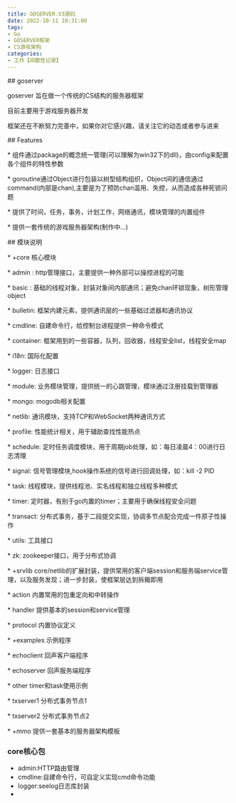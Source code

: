 ```yaml
---
title: GOSERVER.V3源码
date: 2022-10-11 10:31:00
tags:
- Go
- GOSERVER框架
- CS游戏架构
categories:
- 工作【间歇性记录】
---
```


\## goserver



goserver 旨在做一个传统的CS结构的服务器框架

目前主要用于游戏服务器开发

框架还在不断努力完善中，如果你对它感兴趣，请关注它的动态或者参与进来



\## Features



\* 组件通过package的概念统一管理(可以理解为win32下的dll)，由config来配置各个组件的特性参数

\* goroutine通过Object进行包装以树型结构组织，Object间的通信通过command(内部是chan),主要是为了预防chan滥用、失控，从而造成各种死锁问题

\* 提供了时间，任务，事务，计划工作，网络通讯，模块管理的内置组件

\* 提供一套传统的游戏服务器架构(制作中...)



\## 模块说明

\* +core 核心模块

  \* admin : http管理接口，主要提供一种外部可以操控进程的可能

  \* basic : 基础的线程对象，封装对象间内部通讯；避免chan环锁现象，树形管理object

  \* bulletin: 框架内建元素，提供通讯层的一些基础过滤器和通讯协议

  \* cmdline: 自建命令行，给控制台进程提供一种命令模式

  \* container: 框架用到的一些容器，队列，回收器，线程安全list，线程安全map

  \* i18n: 国际化配置

  \* logger: 日志接口

  \* module: 业务模块管理，提供统一的心跳管理，模块通过注册挂载到管理器

  \* mongo: mogodb相关配置

  \* netlib: 通讯模块，支持TCP和WebSocket两种通讯方式

  \* profile: 性能统计相关，用于辅助查找性能热点

  \* schedule: 定时任务调度模块，用于周期job处理，如：每日凌晨4：00进行日志清理

  \* signal: 信号管理模块,hook操作系统的信号进行回调处理，如：kill -2 PID

  \* task: 线程模块，提供线程池、实名线程和独立线程多种模式

  \* timer: 定时器，有别于go内置的timer；主要用于确保线程安全问题

  \* transact: 分布式事务，基于二段提交实现，协调多节点配合完成一件原子性操作

  \* utils: 工具接口

  \* zk: zookeeper接口，用于分布式协调

\* +srvlib core/netlib的扩展封装，提供常用的客户端session和服务端service管理，以及服务发现；进一步封装，使框架层达到拆箱即用

  \* action 内置常用的包重定向和中转操作

  \* handler 提供基本的session和service管理

  \* protocol 内置协议定义

\* +examples 示例程序

  \* echoclient 回声客户端程序

  \* echoserver 回声服务端程序

  \* other timer和task使用示例

  \* txserver1 分布式事务节点1

  \* txserver2 分布式事务节点2

\* +mmo 提供一套基本的服务器架构模板



### core核心包

- admin:HTTP路由管理
- cmdline:自建命令行，可自定义实现cmd命令功能
- logger:seelog日志库封装
- 
